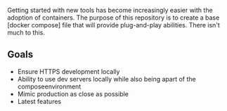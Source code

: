 Getting started with new tools has become increasingly easier with the adoption of containers. The purpose of this repository is to create a base [docker compose] file that will provide plug-and-play abilities. There isn't much to this. 

## Goals
- Ensure HTTPS development locally
- Ability to use dev servers locally while also being apart of the composeenvironment
- Mimic production as close as possible
- Latest features
